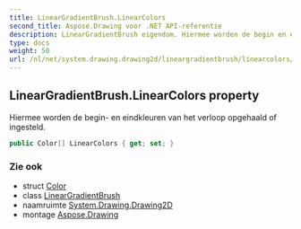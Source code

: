 ```yaml
---
title: LinearGradientBrush.LinearColors
second_title: Aspose.Drawing voor .NET API-referentie
description: LinearGradientBrush eigendom. Hiermee worden de begin en eindkleuren van het verloop opgehaald of ingesteld.
type: docs
weight: 50
url: /nl/net/system.drawing.drawing2d/lineargradientbrush/linearcolors/
---
```

## LinearGradientBrush.LinearColors property

Hiermee worden de begin- en eindkleuren van het verloop opgehaald of ingesteld.

```csharp
public Color[] LinearColors { get; set; }
```

### Zie ook

* struct [Color](../../../system.drawing/color/)
* class [LinearGradientBrush](../)
* naamruimte [System.Drawing.Drawing2D](../../lineargradientbrush/)
* montage [Aspose.Drawing](../../../)



